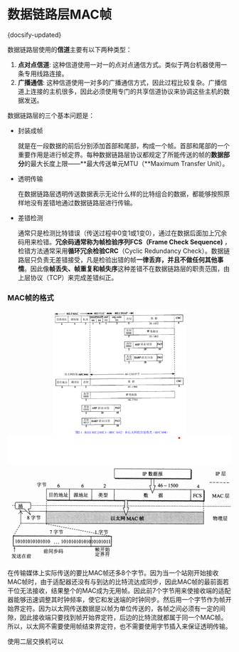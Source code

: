 # 数据链路层MAC帧
{docsify-updated}

数据链路层使用的**信道**主要有以下两种类型：

1. **点对点信道**: 这种信道使用一对一的点对点通信方式。类似于两台机器使用一条专用线路连接。
2. **广播通信**: 这种信道使用一对多的广播通信方式，因此过程比较复杂。广播信道上连接的主机很多，因此必须使用专门的共享信道协议来协调这些主机的数据发送。

数据链路层的三个基本问题是：

+ 封装成帧

  就是在一段数据的前后分别添加首部和尾部，构成一个帧。首部和尾部的一个重要作用是进行帧定界。每种数据链路层协议都规定了所能传送的帧的**数据部分**的最大长度上限——**最大传送单元MTU（**Maximum Transfer Unit）。

+ 透明传输

  在数据链路层透明传送数据表示无论什么样的比特组合的数据，都能够按照原样地没有差错地通过数据链路层进行传输。

+ 差错检测

  通常只是检测比特错误（传送过程中0变1或1变0），通过在数据后面加上冗余码用来检错。**冗余码通常称为帧检验序列FCS（Frame Check Sequence)** ，检错方法通常采用**循环冗余检验CRC**（Cyclic Redundancy Check）。数据链路层只负责无差错接受，凡是检验出错的帧**一律丢弃，并且不做任何其他事情**。因此像**帧丢失、帧重复和帧失序**这种差错不在数据链路层的职责范围，由上层协议（TCP）来完成差错纠正。

### MAC帧的格式

<center><img src="pics/MAC-Frame.png" alt="" width=60%></center>

<center><img src="pics/MAC-Frame2.png"></center>

在传输媒体上实际传送的要比MAC帧还多8个字节。因为当一个站刚开始接收MAC帧时，由于适配器还没有与到达的比特流达成同步，因此MAC帧的最前面若干位无法接收，结果整个的MAC成为无用帧。因此前7个字节用来使接收端的适配器能够迅速调整其时钟频率，使它和发送端的时钟同步。然后用一个字节作为帧开始界定符。因为以太网传送数据是以帧为单位传送的，各帧之间必须有一定的间隙，因此接收端只要找到帧开始界定符，后边的比特流就都属于同一个MAC帧。所以，以太网不需要使用帧结束界定符，也不需要使用字节插入来保证透明传输。

使用二层交换机可以